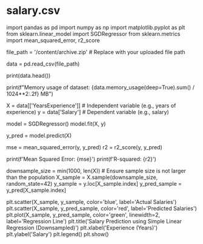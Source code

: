 # salary.csv
import pandas as pd
import numpy as np
import matplotlib.pyplot as plt
from sklearn.linear_model import SGDRegressor
from sklearn.metrics import mean_squared_error, r2_score

file_path = '/content/archive.zip'  # Replace with your uploaded file path

data = pd.read_csv(file_path)

print(data.head())

print(f"Memory usage of dataset: {data.memory_usage(deep=True).sum() / 1024**2:.2f} MB")

X = data[['YearsExperience']]  # Independent variable (e.g., years of experience)
y = data['Salary']             # Dependent variable (e.g., salary)

model = SGDRegressor()
model.fit(X, y)

y_pred = model.predict(X)

mse = mean_squared_error(y, y_pred)
r2 = r2_score(y, y_pred)

print(f'Mean Squared Error: {mse}')
print(f'R-squared: {r2}')

downsample_size = min(1000, len(X))  # Ensure sample size is not larger than the population
X_sample = X.sample(downsample_size, random_state=42)
y_sample = y.loc[X_sample.index]
y_pred_sample = y_pred[X_sample.index]

plt.scatter(X_sample, y_sample, color='blue', label='Actual Salaries')
plt.scatter(X_sample, y_pred_sample, color='red', label='Predicted Salaries')
plt.plot(X_sample, y_pred_sample, color='green', linewidth=2, label='Regression Line')
plt.title('Salary Prediction using Simple Linear Regression (Downsampled)')
plt.xlabel('Experience (Years)')
plt.ylabel('Salary')
plt.legend()
plt.show()
